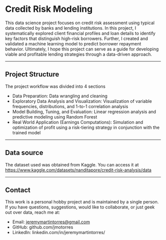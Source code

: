# Credit Risk Modeling

This data science project focuses on credit risk assessment using typical data collected by banks and lending institutions. In this project, I systematically explored client financial profiles and loan details to identify key factors that distinguish high-risk borrowers. Further, I created and validated a machine learning model to predict borrower repayment behavior. Ultimately, I hope this project can serve as a guide for developing viable and profitable lending strategies through a data-driven approach.

---

## Project Structure

The project workflow was divided into 4 sections
- Data Preparation: Data wrangling and cleaning
- Exploratory Data Analysis and Visualization: Visualization of variable frequencies, distributions, and 1-to-1 correlation analysis
- Model Building, Tuning, and Evaluation: Linear regression analysis and predictive modeling using Random Forest
- Real World Application (Earnings Computations): Simulation and optimization of profit using a risk-tiering strategy in conjunction with the trained model

---

## Data source

The dataset used was obtained from Kaggle. You can access it at https://www.kaggle.com/datasets/nanditapore/credit-risk-analysis/data

---

## Contact

This work is a personal hobby project and is maintained by a single person.
If you have questions, suggestions, would like to collaborate, or just geek out over data, reach me at:

- Email: jeremymartintorres@gmail.com
- GitHub: github.com/jmotorres
- LinkedIn: linkedin.com/in/jeremymartintorres/
